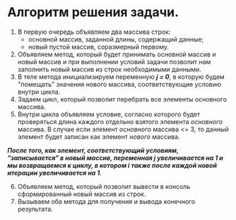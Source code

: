# Алгоритм решения задачи.
1. В первую очередь объявляем два массива строк: 
    + основной массив, заданной длины, содержащий данные;
    + новый пустой массив, соразмерный первому.
2. Объявляем метод, который будет принимать основной массив и новый массив и при выполнении условий задачи позволит нам заполнить новый массив из строк необходимыми данными.
3. В теле метода инициализируем переменную _**j = 0**_, в которую будем "помещать" значения нового массива, соответствующие условию внутри цикла.
4. Задаем цикл, который позволит перебрать все элементы основного массива.
5. Внутри цикла объявляем условие, согласно которого будет проверяться длина каждого отдельно взятого элемента *основного* массива. В случае если элемент *основного* массива <= 3, то данный элемент будет записан как элемент *нового* массива.

_**После того, как элемент, соответствующий условиям, "записывается" в новый массив,  переменная j увеличивается на 1 и мы возвращаемся к циклу, в котором i также после каждой новой итерации увеличивается на 1.**_

6. Объявляем метод, который позволит вывести в консоль сформированный новый массив из строк.
7. Вызываем оба метода для получения и вывода конечного результата.